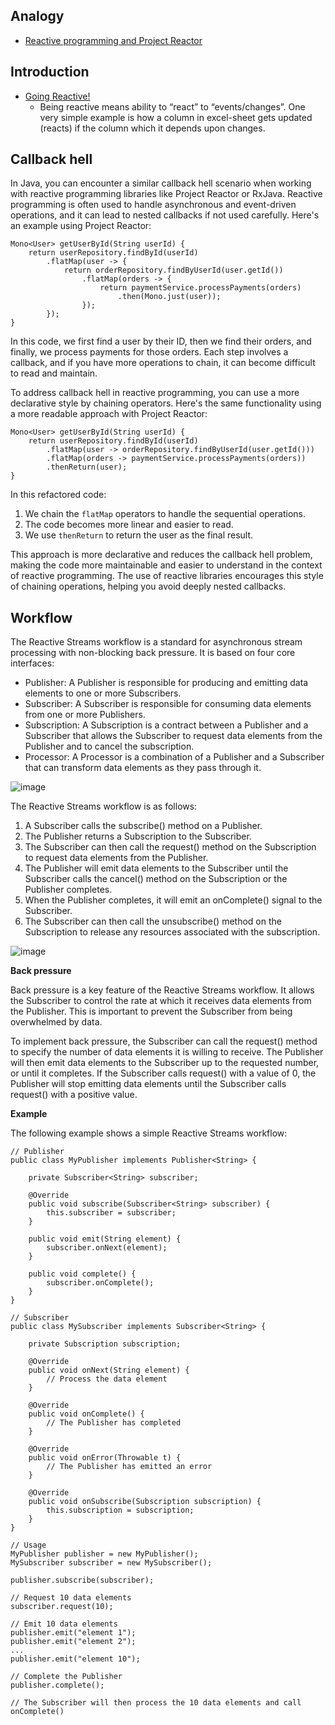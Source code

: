 ## Analogy

- [Reactive programming and Project Reactor](https://medium.com/ing-tech-romania/spring-reactive-from-zero-to-hero-30ab8862c40e)

## Introduction

- [Going Reactive!](https://medium.com/swlh/going-reactive-f6c22aa10597)
  - Being reactive means ability to “react” to “events/changes”. One very simple example is how a column in excel-sheet gets updated (reacts) if the column which it depends upon changes.

## Callback hell

In Java, you can encounter a similar callback hell scenario when working with reactive programming libraries like Project Reactor or RxJava. Reactive programming is often used to handle asynchronous and event-driven operations, and it can lead to nested callbacks if not used carefully. Here's an example using Project Reactor:

```shell
Mono<User> getUserById(String userId) {
    return userRepository.findById(userId)
        .flatMap(user -> {
            return orderRepository.findByUserId(user.getId())
                .flatMap(orders -> {
                    return paymentService.processPayments(orders)
                        .then(Mono.just(user));
                });
        });
}
```

In this code, we first find a user by their ID, then we find their orders, and finally, we process payments for those orders. Each step involves a callback, and if you have more operations to chain, it can become difficult to read and maintain.

To address callback hell in reactive programming, you can use a more declarative style by chaining operators. Here's the same functionality using a more readable approach with Project Reactor:

```shell
Mono<User> getUserById(String userId) {
    return userRepository.findById(userId)
        .flatMap(user -> orderRepository.findByUserId(user.getId()))
        .flatMap(orders -> paymentService.processPayments(orders))
        .thenReturn(user);
}
```

In this refactored code:

1. We chain the `flatMap` operators to handle the sequential operations.
2. The code becomes more linear and easier to read.
3. We use `thenReturn` to return the user as the final result.

This approach is more declarative and reduces the callback hell problem, making the code more maintainable and easier to understand in the context of reactive programming. The use of reactive libraries encourages this style of chaining operations, helping you avoid deeply nested callbacks.

## Workflow

The Reactive Streams workflow is a standard for asynchronous stream processing with non-blocking back pressure. It is based on four core interfaces:

* Publisher: A Publisher is responsible for producing and emitting data elements to one or more Subscribers.
* Subscriber: A Subscriber is responsible for consuming data elements from one or more Publishers.
* Subscription: A Subscription is a contract between a Publisher and a Subscriber that allows the Subscriber to request data elements from the Publisher and to cancel the subscription.
* Processor: A Processor is a combination of a Publisher and a Subscriber that can transform data elements as they pass through it.

![image](https://user-images.githubusercontent.com/22516811/268493701-3c273615-5980-4935-a87e-22bffc0f376f.png)

The Reactive Streams workflow is as follows:

1. A Subscriber calls the subscribe() method on a Publisher.
2. The Publisher returns a Subscription to the Subscriber.
3. The Subscriber can then call the request() method on the Subscription to request data elements from the Publisher.
4. The Publisher will emit data elements to the Subscriber until the Subscriber calls the cancel() method on the Subscription or the Publisher completes.
5. When the Publisher completes, it will emit an onComplete() signal to the Subscriber.
6. The Subscriber can then call the unsubscribe() method on the Subscription to release any resources associated with the subscription.

![image](https://user-images.githubusercontent.com/22516811/268493724-d79f6555-de47-4187-9455-9a4cbb1f7835.png)

**Back pressure**

Back pressure is a key feature of the Reactive Streams workflow. It allows the Subscriber to control the rate at which it receives data elements from the Publisher. This is important to prevent the Subscriber from being overwhelmed by data.

To implement back pressure, the Subscriber can call the request() method to specify the number of data elements it is willing to receive. The Publisher will then emit data elements to the Subscriber up to the requested number, or until it completes. If the Subscriber calls request() with a value of 0, the Publisher will stop emitting data elements until the Subscriber calls request() with a positive value.

**Example**

The following example shows a simple Reactive Streams workflow:

```
// Publisher
public class MyPublisher implements Publisher<String> {

    private Subscriber<String> subscriber;

    @Override
    public void subscribe(Subscriber<String> subscriber) {
        this.subscriber = subscriber;
    }

    public void emit(String element) {
        subscriber.onNext(element);
    }

    public void complete() {
        subscriber.onComplete();
    }
}

// Subscriber
public class MySubscriber implements Subscriber<String> {

    private Subscription subscription;

    @Override
    public void onNext(String element) {
        // Process the data element
    }

    @Override
    public void onComplete() {
        // The Publisher has completed
    }

    @Override
    public void onError(Throwable t) {
        // The Publisher has emitted an error
    }

    @Override
    public void onSubscribe(Subscription subscription) {
        this.subscription = subscription;
    }
}

// Usage
MyPublisher publisher = new MyPublisher();
MySubscriber subscriber = new MySubscriber();

publisher.subscribe(subscriber);

// Request 10 data elements
subscriber.request(10);

// Emit 10 data elements
publisher.emit("element 1");
publisher.emit("element 2");
...
publisher.emit("element 10");

// Complete the Publisher
publisher.complete();

// The Subscriber will then process the 10 data elements and call onComplete()
```
